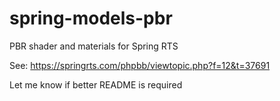 # spring-models-pbr
PBR shader and materials for Spring RTS

See: https://springrts.com/phpbb/viewtopic.php?f=12&t=37691

Let me know if better README is required

